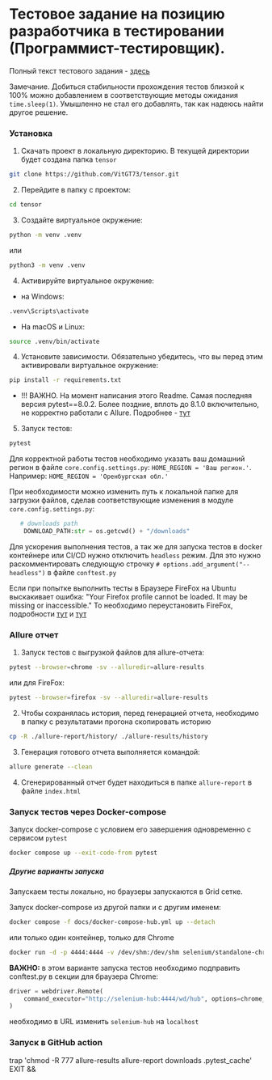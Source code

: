 # Тестовое задание на позицию разработчика в тестировании (Программист-тестировщик).

Полный текст тестового задания - [здесь](./docs/Тестовое%20задание%20(автотестирование).pdf)

Замечание. Добиться стабильности прохождения тестов близкой к 100% можно добавлением в соответствующие методы ожидания `time.sleep(1)`. Умышленно не стал его добавлять, так как надеюсь найти другое решение.

### Установка

1. Cкачать проект в локальную директорию. В текущей директории будет создана папка `tensor`

```bash
git clone https://github.com/VitGT73/tensor.git
```

2. Перейдите в папку с проектом:

```bash
cd tensor
```

3. Создайте виртуальное окружение:
```bash
python -m venv .venv
```
или
```bash
python3 -m venv .venv
```

4. Активируйте виртуальное окружение:
* на Windows:
```bash
.venv\Scripts\activate
```
* На macOS и Linux:
```bash
source .venv/bin/activate
```
4. Установите зависимости. Обязательно убедитесь, что вы перед этим активировали виртуальное окружение:

```bash
pip install -r requirements.txt
```
* !!! ВАЖНО. На момент написания этого Readme. Самая последняя версия pytest==8.0.2. Более поздние, вплоть до 8.1.0 включительно, не корректно работали с Allure. Подробнее - [тут](https://github.com/allure-framework/allure-python/issues/794)

5. Запуск тестов:
```bash
pytest
```

Для корректной работы тестов необходимо указать ваш домашний регион в файле `core.config.settings.py`:
```HOME_REGION = 'Ваш регион.'```. Например: ```HOME_REGION = 'Оренбургская обл.'```

При необходимости можно изменить путь к локальной папке для загрузки файлов, сделав соответствующие изменения в модуле `core.config.settings.py`:
```python
   # downloads path
    DOWNLOAD_PATH:str = os.getcwd() + "/downloads"
```
Для ускорения выполнения тестов, а так же для запуска тестов в docker контейнере или CI/CD нужно отключить `headless` режим. Для это нужно раскомментировать следующую строчку `# options.add_argument("--headless")` в файле `conftest.py`

Если при попытке выполнить тесты в Браузере FireFox на Ubuntu выскакивает ошибка: "Your Firefox profile cannot be loaded. It may be missing or inaccessible." То необходимо переустановить FireFox, подробности [тут](https://stackoverflow.com/questions/72405117/selenium-geckodriver-profile-missing-your-firefox-profile-cannot-be-loaded) и [тут](https://www.omgubuntu.co.uk/2022/04/how-to-install-firefox-deb-apt-ubuntu-22-04)


### Allure отчет

1. Запуск тестов с выгрузкой файлов для allure-отчета:
```bash
pytest --browser=chrome -sv --alluredir=allure-results
```
или для FireFox:
```bash
pytest --browser=firefox -sv --alluredir=allure-results
```
2. Чтобы сохранялась история, перед генерацией отчета, необходимо в папку с результатами прогона скопировать историю
```bash
cp -R ./allure-report/history/ ./allure-results/history
```
3. Генерация готового отчета выполняется командой:
```bash
allure generate --clean
```
4. Сгенерированный отчет будет находиться в папке `allure-report` в файле `index.html`



### Запуск тестов через Docker-compose

Запуск docker-compose с условием его завершения одновременно с сервисом `pytest`
```bash
docker compose up --exit-code-from pytest
```

##### Другие варианты запуска

Запускаем тесты локально, но браузеры запускаются в Grid сетке.

Запуск docker-compose из другой папки и с другим именем:
```bash
docker compose -f docs/docker-compose-hub.yml up --detach
```
или только один контейнер, только для Chrome
``` bash
docker run -d -p 4444:4444 -v /dev/shm:/dev/shm selenium/standalone-chrome
```
**ВАЖНО:** в этом варианте запуска тестов необходимо подправить conftest.py в секции для браузера Chrome:
```python
driver = webdriver.Remote(
    command_executor="http://selenium-hub:4444/wd/hub", options=chrome_options
)
```
необходимо в URL изменить `selenium-hub` на `localhost`

### Запуск в GitHub action


trap 'chmod -R 777 allure-results allure-report downloads .pytest_cache' EXIT &&
